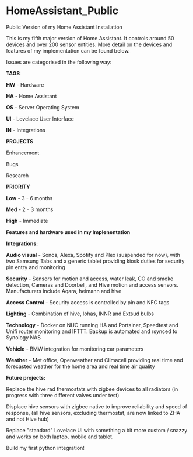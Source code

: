 # HomeAssistant_Public
 Public Version of my Home Assistant Installation 

This is my fifth major version of Home Assistant. It controls around 50 devices and over 200 sensor entities. More detail on the devices and features of my implementation can be found below.

Issues are categorised in the following way: 

**TAGS**

**HW** - Hardware

**HA** - Home Assistant 

**OS** - Server Operating System 

**UI** - Lovelace User Interface

**IN** - Integrations

**PROJECTS**

Enhancement

Bugs

Research

**PRIORITY**

**Low** - 3 - 6 months 

**Med** - 2 - 3 months 

**High** - Immediate 


**Features and hardware used in my Implenentation**

**Integrations:**

**Audio visual** - Sonos, Alexa, Spotify and Plex (suspended for now), with two Samsung Tabs and a generic tablet providing kiosk duties for security pin entry and monitoring

**Security** - Sensors for motion and access, water leak, CO and smoke detection, Cameras and Doorbell, and Hive motion and access sensors. Manufacturers include Aqara, heimann and hive

**Access Control** - Security access is controlled by pin and NFC tags

**Lighting** - Combination of hive, lohas, INNR and Extsud bulbs

**Technology** - Docker on NUC running HA and Portainer, Speedtest and Unifi router monitoring and IFTTT. Backup is automated and rsynced to Synology NAS 

**Vehicle** - BMW integration for monitoring car parameters

**Weather** - Met office, Openweather and Climacell providing real time and forecasted weather for the home area and real time air quality

**Future projects:**

Replace the hive rad thermostats with zigbee devices to all radiators (in progress with three different valves under test) 

Displace hive sensors with zigbee native to improve reliability and speed of response, (all hive sensors, excluding thermostat, are now linked to ZHA and not Hive hub)

Replace "standard" Lovelace UI with something a bit more custom / snazzy and works on both laptop, mobile and tablet.

Build my first python integration!
